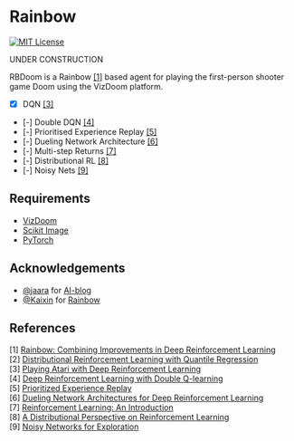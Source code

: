 Rainbow
=======
[![MIT License](https://img.shields.io/badge/license-MIT-blue.svg)](LICENSE.md)

UNDER CONSTRUCTION

RBDoom is a Rainbow [[1]](#references) based agent for playing the first-person shooter game Doom using the VizDoom platform.

- [x] DQN [[3]](#references)
- [-] Double DQN [[4]](#references)
- [-] Prioritised Experience Replay [[5]](#references)
- [-] Dueling Network Architecture [[6]](#references)
- [-] Multi-step Returns [[7]](#references)
- [-] Distributional RL [[8]](#references)
- [-] Noisy Nets [[9]](#references)

Requirements
------------

- [VizDoom](http://vizdoom.cs.put.edu.pl/)
- [Scikit Image](http://scikit-image.org/docs/dev/api/skimage.html)
- [PyTorch](http://pytorch.org/)

Acknowledgements
----------------

- [@jaara](https://github.com/jaara) for [AI-blog](https://github.com/jaara/AI-blog)
- [@Kaixin](https://github.com/Kaixhin) for [Rainbow](https://github.com/Kaixhin/Rainbow)

References
----------

[1] [Rainbow: Combining Improvements in Deep Reinforcement Learning](https://arxiv.org/abs/1710.02298)  
[2] [Distributional Reinforcement Learning with Quantile Regression](https://arxiv.org/abs/1710.10044)  
[3] [Playing Atari with Deep Reinforcement Learning](http://arxiv.org/abs/1312.5602)  
[4] [Deep Reinforcement Learning with Double Q-learning](http://arxiv.org/abs/1509.06461)  
[5] [Prioritized Experience Replay](http://arxiv.org/abs/1511.05952)  
[6] [Dueling Network Architectures for Deep Reinforcement Learning](http://arxiv.org/abs/1511.06581)  
[7] [Reinforcement Learning: An Introduction](http://www.incompleteideas.net/sutton/book/ebook/the-book.html)  
[8] [A Distributional Perspective on Reinforcement Learning](https://arxiv.org/abs/1707.06887)  
[9] [Noisy Networks for Exploration](https://arxiv.org/abs/1706.10295)  